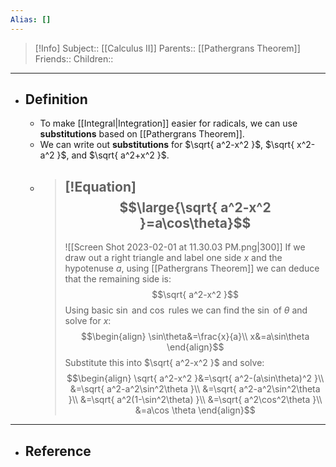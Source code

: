 ```yaml
---
Alias: []
---
```

> [!Info]
> Subject:: [[Calculus II]]
> Parents:: [[Pathergrans Theorem]]
> Friends:: 
> Children:: 
---
- ## Definition
	- To make [[Integral|Integration]] easier for radicals, we can use **substitutions** based on [[Pathergrans Theorem]].
	- We can write out **substitutions** for $\sqrt{ a^2-x^2 }$, $\sqrt{ x^2-a^2 }$, and $\sqrt{ a^2+x^2 }$.
	- > [!Equation]
	  > $$\large{\sqrt{ a^2-x^2 }=a\cos\theta}$$
	  > --
	  > ![[Screen Shot 2023-02-01 at 11.30.03 PM.png|300]]
	  > If we draw out a right triangle and label one side $x$ and the hypotenuse $a$, using [[Pathergrans Theorem]] we can deduce that the remaining side is:
	  > $$\sqrt{ a^2-x^2 }$$
	  > Using basic $\sin$ and $\cos$ rules we can find the $\sin$ of $\theta$ and solve for $x$:
	  > $$\begin{align}
	  > \sin\theta&=\frac{x}{a}\\
	  > x&=a\sin\theta
	  > \end{align}$$
	  > Substitute this into $\sqrt{ a^2-x^2 }$  and solve:
	  > $$\begin{align}
	  > \sqrt{ a^2-x^2 }&=\sqrt{ a^2-(a\sin\theta)^2 }\\
	  > &=\sqrt{ a^2-a^2\sin^2\theta }\\
	  > &=\sqrt{ a^2-a^2\sin^2\theta }\\
	  > &=\sqrt{ a^2(1-\sin^2\theta) }\\
	  > &=\sqrt{ a^2\cos^2\theta }\\
	  > &=a\cos \theta
	  > \end{align}$$
---
- ## Reference